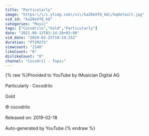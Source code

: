 ```yaml
---
title: "Particularly"
image: "https:\/\/i.ytimg.com\/vi\/kaZ0eXfQ_kQ\/hqdefault.jpg"
vid_id: "kaZ0eXfQ_kQ"
categories: "Music"
tags: ["Cocodrilo","Gold","Particularly"]
date: "2021-06-13T03:14:20+03:00"
vid_date: "2019-02-25T10:19:25Z"
duration: "PT1M27S"
viewcount: "2140"
likeCount: "0"
dislikeCount: "0"
channel: "Cocodril - Topic"
---
```

{% raw %}Provided to YouTube by iMusician Digital AG<br /><br />Particularly · Cocodrilo<br /><br />Gold<br /><br />℗ cocodrilo<br /><br />Released on: 2019-02-18<br /><br />Auto-generated by YouTube.{% endraw %}
